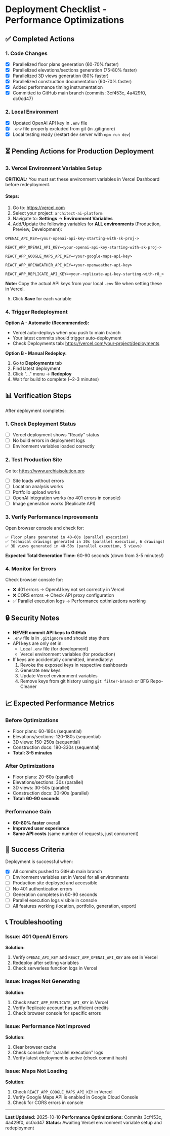 # Deployment Checklist - Performance Optimizations

## ✅ Completed Actions

### 1. Code Changes
- [x] Parallelized floor plans generation (60-70% faster)
- [x] Parallelized elevations/sections generation (75-80% faster)
- [x] Parallelized 3D views generation (80% faster)
- [x] Parallelized construction documentation (60-70% faster)
- [x] Added performance timing instrumentation
- [x] Committed to GitHub main branch (commits: 3cf453c, 4a429f0, dc0cd47)

### 2. Local Environment
- [x] Updated OpenAI API key in `.env` file
- [x] `.env` file properly excluded from git (in .gitignore)
- [x] Local testing ready (restart dev server with `npm run dev`)

## ⏳ Pending Actions for Production Deployment

### 3. Vercel Environment Variables Setup

**CRITICAL:** You must set these environment variables in Vercel Dashboard before redeployment.

#### Steps:
1. Go to: https://vercel.com
2. Select your project: `architect-ai-platform`
3. Navigate to: **Settings** → **Environment Variables**
4. Add/Update the following variables for **ALL environments** (Production, Preview, Development):

```
OPENAI_API_KEY=<your-openai-api-key-starting-with-sk-proj->

REACT_APP_OPENAI_API_KEY=<your-openai-api-key-starting-with-sk-proj->

REACT_APP_GOOGLE_MAPS_API_KEY=<your-google-maps-api-key>

REACT_APP_OPENWEATHER_API_KEY=<your-openweather-api-key>

REACT_APP_REPLICATE_API_KEY=<your-replicate-api-key-starting-with-r8_>
```

**Note:** Copy the actual API keys from your local `.env` file when setting these in Vercel.

5. Click **Save** for each variable

### 4. Trigger Redeployment

**Option A - Automatic (Recommended):**
- Vercel auto-deploys when you push to main branch
- Your latest commits should trigger auto-deployment
- Check Deployments tab: https://vercel.com/your-project/deployments

**Option B - Manual Redeploy:**
1. Go to **Deployments** tab
2. Find latest deployment
3. Click "..." menu → **Redeploy**
4. Wait for build to complete (~2-3 minutes)

## 📊 Verification Steps

After deployment completes:

### 1. Check Deployment Status
- [ ] Vercel deployment shows "Ready" status
- [ ] No build errors in deployment logs
- [ ] Environment variables loaded correctly

### 2. Test Production Site
Go to: https://www.archiaisolution.pro

- [ ] Site loads without errors
- [ ] Location analysis works
- [ ] Portfolio upload works
- [ ] OpenAI integration works (no 401 errors in console)
- [ ] Image generation works (Replicate API)

### 3. Verify Performance Improvements
Open browser console and check for:

```
✅ Floor plans generated in 40-60s (parallel execution)
✅ Technical drawings generated in 30s (parallel execution, 6 drawings)
✅ 3D views generated in 40-50s (parallel execution, 5 views)
```

**Expected Total Generation Time:** 60-90 seconds (down from 3-5 minutes!)

### 4. Monitor for Errors
Check browser console for:
- ❌ 401 errors → OpenAI key not set correctly in Vercel
- ❌ CORS errors → Check API proxy configuration
- ✅ Parallel execution logs → Performance optimizations working

## 🔒 Security Notes

- **NEVER commit API keys to GitHub**
- `.env` file is in `.gitignore` and should stay there
- API keys are only set in:
  - Local `.env` file (for development)
  - Vercel environment variables (for production)
- If keys are accidentally committed, immediately:
  1. Revoke the exposed keys in respective dashboards
  2. Generate new keys
  3. Update Vercel environment variables
  4. Remove keys from git history using `git filter-branch` or BFG Repo-Cleaner

## 📈 Expected Performance Metrics

### Before Optimizations
- Floor plans: 60-180s (sequential)
- Elevations/sections: 120-180s (sequential)
- 3D views: 150-250s (sequential)
- Construction docs: 180-330s (sequential)
- **Total: 3-5 minutes**

### After Optimizations
- Floor plans: 20-60s (parallel)
- Elevations/sections: 30s (parallel)
- 3D views: 30-50s (parallel)
- Construction docs: 30-90s (parallel)
- **Total: 60-90 seconds**

### Performance Gain
- **60-80% faster** overall
- **Improved user experience**
- **Same API costs** (same number of requests, just concurrent)

## 🎯 Success Criteria

Deployment is successful when:
- [x] All commits pushed to GitHub main branch
- [ ] Environment variables set in Vercel for all environments
- [ ] Production site deployed and accessible
- [ ] No 401 authentication errors
- [ ] Generation completes in 60-90 seconds
- [ ] Parallel execution logs visible in console
- [ ] All features working (location, portfolio, generation, export)

## 📞 Troubleshooting

### Issue: 401 OpenAI Errors
**Solution:**
1. Verify `OPENAI_API_KEY` and `REACT_APP_OPENAI_API_KEY` are set in Vercel
2. Redeploy after setting variables
3. Check serverless function logs in Vercel

### Issue: Images Not Generating
**Solution:**
1. Check `REACT_APP_REPLICATE_API_KEY` in Vercel
2. Verify Replicate account has sufficient credits
3. Check browser console for specific errors

### Issue: Performance Not Improved
**Solution:**
1. Clear browser cache
2. Check console for "parallel execution" logs
3. Verify latest deployment is active (check commit hash)

### Issue: Maps Not Loading
**Solution:**
1. Check `REACT_APP_GOOGLE_MAPS_API_KEY` in Vercel
2. Verify Google Maps API is enabled in Google Cloud Console
3. Check for CORS errors in console

---

**Last Updated:** 2025-10-10
**Performance Optimizations:** Commits 3cf453c, 4a429f0, dc0cd47
**Status:** Awaiting Vercel environment variable setup and redeployment
